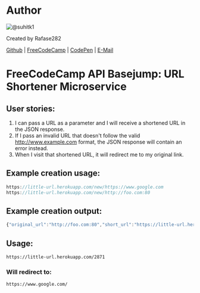 # Author
![@suhitk1](https://avatars1.githubusercontent.com/u/20357099?v=3&u=4c1555ae5490d2155959e65c2dd930e782f1c703&s=400)

Created by Rafase282

[Github](https://github.com/suhitk1) | [FreeCodeCamp](http://www.freecodecamp.com/suhitk1) | [CodePen](http://codepen.io/suhitk1/) | [E-Mail](mailto:suhit.kmr1@gmail.com)

# FreeCodeCamp API Basejump: URL Shortener Microservice
## User stories:
1. I can pass a URL as a parameter and I will receive a shortened URL in the JSON response.
2. If I pass an invalid URL that doesn't follow the valid http://www.example.com format, the JSON response will contain an error instead.
3. When I visit that shortened URL, it will redirect me to my original link.

## Example creation usage:

```js
https://little-url.herokuapp.com/new/https://www.google.com
https://little-url.herokuapp.com/new/http://foo.com:80
```

## Example creation output:

```js
{"original_url":"http://foo.com:80","short_url":"https://little-url.herokuapp.com/8170"}
```

## Usage:

```
https://little-url.herokuapp.com/2871
```

### Will redirect to:

```
https://www.google.com/
```
